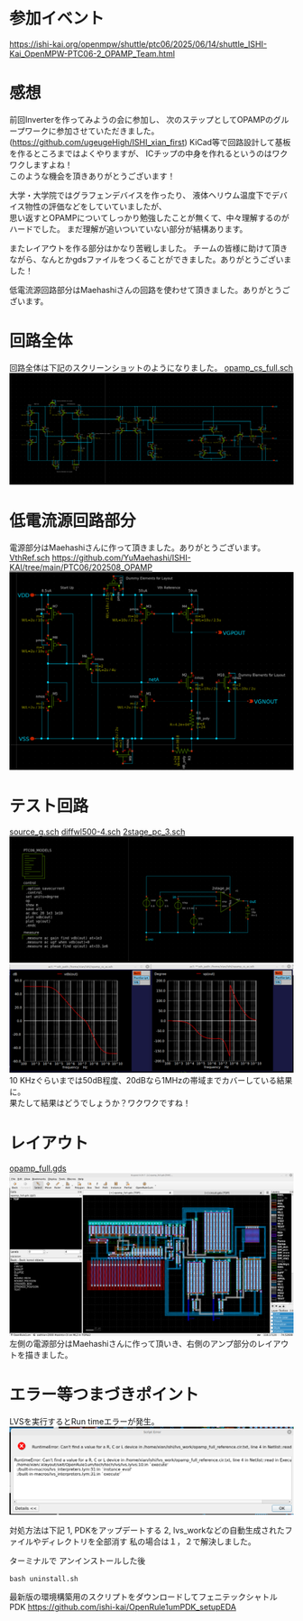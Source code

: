 # 参加イベント
https://ishi-kai.org/openmpw/shuttle/ptc06/2025/06/14/shuttle_ISHI-Kai_OpenMPW-PTC06-2_OPAMP_Team.html
# 感想

前回Inverterを作ってみようの会に参加し、
次のステップとしてOPAMPのグループワークに参加させていただきました。
(https://github.com/ugeugeHigh/ISHI_xian_first)
KiCad等で回路設計して基板を作るところまではよくやりますが、
ICチップの中身を作れるというのはワクワクしますよね！  
このような機会を頂きありがとうございます！

大学・大学院ではグラフェンデバイスを作ったり、
液体ヘリウム温度下でデバイス物性の評価などをしていていましたが、  
思い返すとOPAMPについてしっかり勉強したことが無くて、中々理解するのがハードでした。
まだ理解が追いついていない部分が結構あります。

またレイアウトを作る部分はかなり苦戦しました。
チームの皆様に助けて頂きながら、なんとかgdsファイルをつくることができました。ありがとうございました！

低電流源回路部分はMaehashiさんの回路を使わせて頂きました。ありがとうございます。

# 回路全体
回路全体は下記のスクリーンショットのようになりました。
[opamp_cs_full.sch](opamp_cs_full.sch)
![回路全体](img/opamp_cs_full_sch.png)
# 低電流源回路部分
電源部分はMaehashiさんに作って頂きました。ありがとうございます。
[VthRef.sch](VthRef.sch)
https://github.com/YuMaehashi/ISHI-KAI/tree/main/PTC06/202508_OPAMP
![低電流源回路部分](img/VthRef.png)
# テスト回路

[source_g.sch](source_g.sch)
[diffwl500-4.sch](diffwl500-4.sch)
[2stage_pc_3.sch](2stage_pc_3.sch)
![テスト回路](img/2stage_pc_ac_3.png)
![解析結果](img/opamp_cs_full_sch_analyze.png)
10 KHzぐらいまでは50dB程度、20dBなら1MHzの帯域までカバーしている結果に。  
果たして結果はどうでしょうか？ワクワクですね！
# レイアウト
[opamp_full.gds](opamp_full.gds)
![レイアウト](img/opamp_full.gds.png)
左側の電源部分はMaehashiさんに作って頂いき、右側のアンプ部分のレイアウトを描きました。
# エラー等つまづきポイント
LVSを実行するとRun timeエラーが発生。
![LVSエラー](img/1.webp)

対処方法は下記
1, PDKをアップデートする
2, lvs_workなどの自動生成されたファイルやディレクトリを全部消す
私の場合は１，２で解決しました。

ターミナルで アンインストールした後
```
bash uninstall.sh
```

最新版の環境構築用のスクリプトをダウンロードしてフェニテックシャトルPDK
https://github.com/ishi-kai/OpenRule1umPDK_setupEDA



